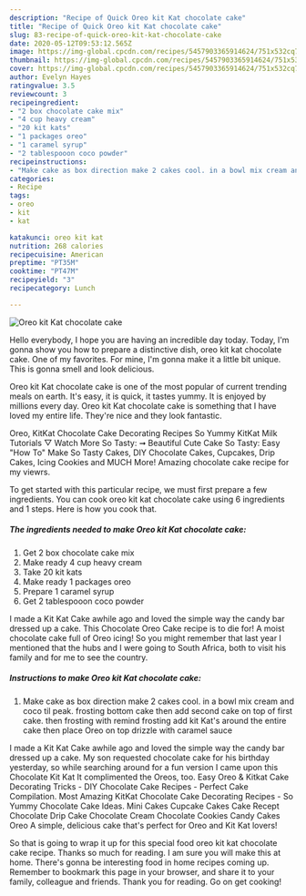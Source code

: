 ```yaml
---
description: "Recipe of Quick Oreo kit Kat chocolate cake"
title: "Recipe of Quick Oreo kit Kat chocolate cake"
slug: 83-recipe-of-quick-oreo-kit-kat-chocolate-cake
date: 2020-05-12T09:53:12.565Z
image: https://img-global.cpcdn.com/recipes/5457903365914624/751x532cq70/oreo-kit-kat-chocolate-cake-recipe-main-photo.jpg
thumbnail: https://img-global.cpcdn.com/recipes/5457903365914624/751x532cq70/oreo-kit-kat-chocolate-cake-recipe-main-photo.jpg
cover: https://img-global.cpcdn.com/recipes/5457903365914624/751x532cq70/oreo-kit-kat-chocolate-cake-recipe-main-photo.jpg
author: Evelyn Hayes
ratingvalue: 3.5
reviewcount: 3
recipeingredient:
- "2 box chocolate cake mix"
- "4 cup heavy cream"
- "20 kit kats"
- "1 packages oreo"
- "1 caramel syrup"
- "2 tablespooon coco powder"
recipeinstructions:
- "Make cake as box direction make 2 cakes cool. in a bowl mix cream and coco til peak. frosting bottom cake then add second cake on top of first cake. then frosting with remind frosting  add kit Kat&#39;s around the entire cake then place Oreo on top drizzle with caramel sauce"
categories:
- Recipe
tags:
- oreo
- kit
- kat

katakunci: oreo kit kat 
nutrition: 268 calories
recipecuisine: American
preptime: "PT35M"
cooktime: "PT47M"
recipeyield: "3"
recipecategory: Lunch

---
```



![Oreo kit Kat chocolate cake](https://img-global.cpcdn.com/recipes/5457903365914624/751x532cq70/oreo-kit-kat-chocolate-cake-recipe-main-photo.jpg)

Hello everybody, I hope you are having an incredible day today. Today, I'm gonna show you how to prepare a distinctive dish, oreo kit kat chocolate cake. One of my favorites. For mine, I'm gonna make it a little bit unique. This is gonna smell and look delicious.

Oreo kit Kat chocolate cake is one of the most popular of current trending meals on earth. It's easy, it is quick, it tastes yummy. It is enjoyed by millions every day. Oreo kit Kat chocolate cake is something that I have loved my entire life. They're nice and they look fantastic.

Oreo, KitKat Chocolate Cake Decorating Recipes So Yummy KitKat Milk Tutorials ▽ Watch More So Tasty: ➞ Beautiful Cute Cake So Tasty: Easy &#34;How To&#34; Make So Tasty Cakes, DIY Chocolate Cakes, Cupcakes, Drip Cakes, Icing Cookies and MUCH More! Amazing chocolate cake recipe for my viewrs.


To get started with this particular recipe, we must first prepare a few ingredients. You can cook oreo kit kat chocolate cake using 6 ingredients and 1 steps. Here is how you cook that.

<!--inarticleads1-->

##### The ingredients needed to make Oreo kit Kat chocolate cake:

1. Get 2 box chocolate cake mix
1. Make ready 4 cup heavy cream
1. Take 20 kit kats
1. Make ready 1 packages oreo
1. Prepare 1 caramel syrup
1. Get 2 tablespooon coco powder


I made a Kit Kat Cake awhile ago and loved the simple way the candy bar dressed up a cake. This Chocolate Oreo Cake recipe is to die for! A moist chocolate cake full of Oreo icing! So you might remember that last year I mentioned that the hubs and I were going to South Africa, both to visit his family and for me to see the country. 

<!--inarticleads2-->

##### Instructions to make Oreo kit Kat chocolate cake:

1. Make cake as box direction make 2 cakes cool. in a bowl mix cream and coco til peak. frosting bottom cake then add second cake on top of first cake. then frosting with remind frosting  add kit Kat&#39;s around the entire cake then place Oreo on top drizzle with caramel sauce


I made a Kit Kat Cake awhile ago and loved the simple way the candy bar dressed up a cake. My son requested chocolate cake for his birthday yesterday, so while searching around for a fun version I came upon this Chocolate Kit Kat It complimented the Oreos, too. Easy Oreo &amp; Kitkat Cake Decorating Tricks - DIY Chocolate Cake Recipes - Perfect Cake Compilation. Most Amazing KitKat Chocolate Cake Decorating Recipes - So Yummy Chocolate Cake Ideas. Mini Cakes Cupcake Cakes Cake Recept Chocolate Drip Cake Chocolate Cream Chocolate Cookies Candy Cakes Oreo A simple, delicious cake that&#39;s perfect for Oreo and Kit Kat lovers! 

So that is going to wrap it up for this special food oreo kit kat chocolate cake recipe. Thanks so much for reading. I am sure you will make this at home. There's gonna be interesting food in home recipes coming up. Remember to bookmark this page in your browser, and share it to your family, colleague and friends. Thank you for reading. Go on get cooking!
